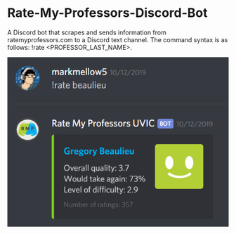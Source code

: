 # Rate-My-Professors-Discord-Bot
A Discord bot that scrapes and sends information from ratemyprofessors.com to a Discord text channel.  The command syntax is as follows: !rate <PROFESSOR_LAST_NAME>.

![Sample](Icons/sample.png)
